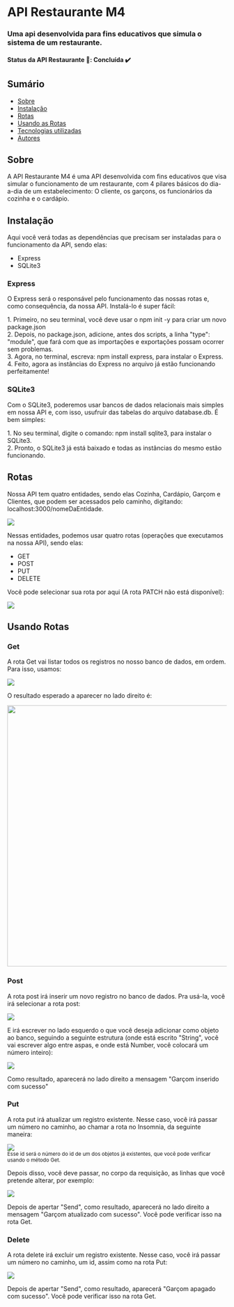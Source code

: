 # API Restaurante M4 
### Uma api desenvolvida para fins educativos que simula o sistema de um restaurante.

<h4>  Status da API Restaurante 🍝: Concluída  ✔️ </h4>

## Sumário
<!--ts-->
* [Sobre](#sobre)
* [Instalação](#instalacao)
* [Rotas](#rotas)
* [Usando as Rotas](#usandoRotas)
* [Tecnologias utilizadas](#tech)
* [Autores](#autores)
<!--te-->

<h2 id="sobre">Sobre</h2>
A API Restaurante M4 é uma API desenvolvida com fins educativos que visa simular o funcionamento de um restaurante, com 4 pilares básicos do dia-a-dia de um estabelecimento: O cliente, os garçons, os funcionários da cozinha e o cardápio.

<h2 id="instalacao">Instalação</h2>
Aqui você verá todas as dependências que precisam ser instaladas para o funcionamento da API, sendo elas:
<ul>
<li> Express
<li> SQLite3 
</ul>

<h3>Express</h3>
<p>O Express será o responsável pelo funcionamento das nossas rotas e, como consequência, da nossa API. Instalá-lo é super fácil:</p>
1. Primeiro, no seu terminal, você deve usar o npm init -y para criar um novo package.json <br>
2. Depois, no package.json, adicione, antes dos scripts, a linha "type": "module", que fará com que as importações e exportações possam ocorrer sem problemas. <br>
3. Agora, no terminal, escreva: npm install express, para instalar o Express.<br>
4. Feito, agora as instâncias do Express no arquivo já estão funcionando perfeitamente!

<h3>SQLite3</h3>
<p>Com o SQLite3, poderemos usar bancos de dados relacionais mais simples em nossa API e, com isso, usufruir das tabelas do arquivo database.db. É bem simples:</p>
1. No seu terminal, digite o comando: npm install sqlite3, para instalar o SQLite3.<br>
2. Pronto, o SQLite3 já está baixado e todas as instâncias do mesmo estão funcionando.

<h2 id='rotas'>Rotas</h2>
<p>Nossa API tem quatro entidades, sendo elas Cozinha, Cardápio, Garçom e Clientes, que podem ser acessados pelo caminho, digitando: localhost:3000/nomeDaEntidade. </p>
<img src="https://media.discordapp.net/attachments/490909335468245002/994638111424389261/unknown.png">
<p>Nessas entidades, podemos usar quatro rotas (operações que executamos na nossa API), sendo elas:</p>
<ul>
<li>GET
<li>POST 
<li>PUT 
<li>DELETE 
</ul>

<p>Você pode selecionar sua rota por aqui (A rota PATCH não está disponível):<p>
<img src='https://media.discordapp.net/attachments/490909335468245002/994639530839773215/unknown.png'>

<h2 id='usandoRotas'>Usando Rotas</h2>
<h3>Get</h3>
<p>A rota Get vai listar todos os registros no nosso banco de dados, em ordem. Para isso, usamos:</p>
<img src='https://media.discordapp.net/attachments/490909335468245002/994640892050817084/unknown.png'>

<p>O resultado esperado a aparecer no lado direito é:</p>
<img src='https://media.discordapp.net/attachments/490909335468245002/994641136956223618/unknown.png?width=714&height=670' width=600>

<h3>Post</h3>
<p>A rota post irá inserir um novo registro no banco de dados. Pra usá-la, você irá selecionar a rota post:</p>
<img src='https://media.discordapp.net/attachments/490909335468245002/994642000483721216/unknown.png'>
<p>E irá escrever no lado esquerdo o que você deseja adicionar como objeto ao banco, seguindo a seguinte estrutura (onde está escrito "String", você vai escrever algo entre aspas, e onde está Number, você colocará um número inteiro):</p>
<img src='https://media.discordapp.net/attachments/490909335468245002/994642450108915772/unknown.png'>
<p>Como resultado, aparecerá no lado direito a mensagem "Garçom inserido com sucesso"</p>

<h3>Put</h3>
<p>A rota put irá atualizar um registro existente. Nesse caso, você irá passar um número no caminho, ao chamar a rota no Insomnia, da seguinte maneira:</p>
<img src='https://media.discordapp.net/attachments/490909335468245002/994644439375020052/unknown.png'><br>
<small>Esse id será o número do id de um dos objetos já existentes, que você pode verificar usando o método Get.</small>
<p>Depois disso, você deve passar, no corpo da requisição, as linhas que você pretende alterar, por exemplo:</p>
<img src='https://media.discordapp.net/attachments/490909335468245002/994645182228217946/unknown.png'>
<p>Depois de apertar "Send", como resultado, aparecerá no lado direito a mensagem "Garçom atualizado com sucesso". Você pode verificar isso na rota Get.</p>


<h3>Delete</h3>
<p>A rota delete irá excluir um registro existente. Nesse caso, você irá passar um número no caminho, um id, assim como na rota Put:</p>
<img src='https://media.discordapp.net/attachments/490909335468245002/994646434282491924/unknown.png'>
<p>Depois de apertar "Send", como resultado, aparecerá "Garçom apagado com sucesso". Você pode verificar isso na rota Get.</p>
